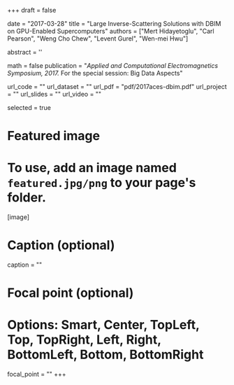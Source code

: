 +++
draft = false

date = "2017-03-28"
title = "Large Inverse-Scattering Solutions with DBIM on GPU-Enabled Supercomputers"
authors = ["Mert Hidayetoglu", "Carl Pearson", "Weng Cho Chew", "Levent Gurel", "Wen-mei Hwu"]

abstract = ''


math = false
publication = "*Applied and Computational Electromagnetics Symposium, 2017.* For the special session: Big Data Aspects"

url_code = ""
url_dataset = ""
url_pdf = "pdf/2017aces-dbim.pdf"
url_project = ""
url_slides = ""
url_video = ""

selected = true

# Featured image
# To use, add an image named `featured.jpg/png` to your page's folder. 
[image]
  # Caption (optional)
  caption = ""

  # Focal point (optional)
  # Options: Smart, Center, TopLeft, Top, TopRight, Left, Right, BottomLeft, Bottom, BottomRight
  focal_point = ""
+++